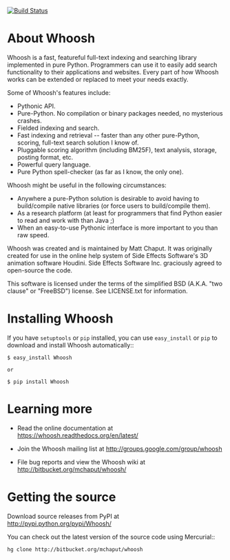 [![Build Status](https://travis-ci.org/whoosh-community/whoosh.svg?branch=master)](https://travis-ci.org/whoosh-community/whoosh)

About Whoosh
============

Whoosh is a fast, featureful full-text indexing and searching library
implemented in pure Python. Programmers can use it to easily add search
functionality to their applications and websites. Every part of how Whoosh
works can be extended or replaced to meet your needs exactly.

Some of Whoosh's features include:

* Pythonic API.
* Pure-Python. No compilation or binary packages needed, no mysterious crashes.
* Fielded indexing and search.
* Fast indexing and retrieval -- faster than any other pure-Python, scoring,
  full-text search solution I know of.
* Pluggable scoring algorithm (including BM25F), text analysis, storage,
  posting format, etc.
* Powerful query language.
* Pure Python spell-checker (as far as I know, the only one). 

Whoosh might be useful in the following circumstances:

* Anywhere a pure-Python solution is desirable to avoid having to build/compile
  native libraries (or force users to build/compile them).
* As a research platform (at least for programmers that find Python easier to
  read and work with than Java ;)
* When an easy-to-use Pythonic interface is more important to you than raw
  speed. 

Whoosh was created and is maintained by Matt Chaput. It was originally created
for use in the online help system of Side Effects Software's 3D animation
software Houdini. Side Effects Software Inc. graciously agreed to open-source
the code.

This software is licensed under the terms of the simplified BSD (A.K.A. "two
clause" or "FreeBSD") license. See LICENSE.txt for information.

Installing Whoosh
=================

If you have ``setuptools`` or ``pip`` installed, you can use ``easy_install``
or ``pip`` to download and install Whoosh automatically::

    $ easy_install Whoosh

    or

    $ pip install Whoosh

Learning more
=============

* Read the online documentation at https://whoosh.readthedocs.org/en/latest/

* Join the Whoosh mailing list at http://groups.google.com/group/whoosh

* File bug reports and view the Whoosh wiki at
  http://bitbucket.org/mchaput/whoosh/

Getting the source
==================

Download source releases from PyPI at http://pypi.python.org/pypi/Whoosh/

You can check out the latest version of the source code using Mercurial::

    hg clone http://bitbucket.org/mchaput/whoosh

